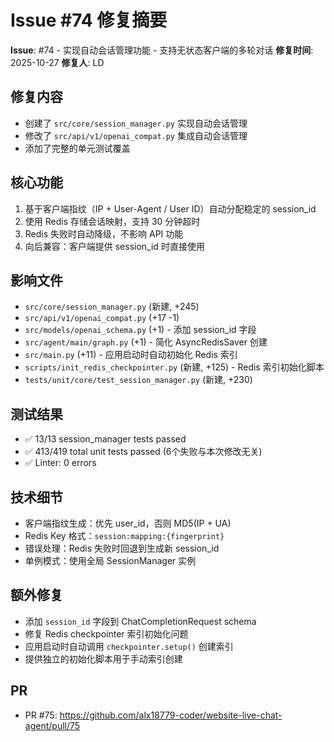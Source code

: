 # Issue #74 修复摘要

**Issue**: #74 - 实现自动会话管理功能 - 支持无状态客户端的多轮对话
**修复时间**: 2025-10-27
**修复人**: LD

## 修复内容
- 创建了 `src/core/session_manager.py` 实现自动会话管理
- 修改了 `src/api/v1/openai_compat.py` 集成自动会话管理
- 添加了完整的单元测试覆盖

## 核心功能
1. 基于客户端指纹（IP + User-Agent / User ID）自动分配稳定的 session_id
2. 使用 Redis 存储会话映射，支持 30 分钟超时
3. Redis 失败时自动降级，不影响 API 功能
4. 向后兼容：客户端提供 session_id 时直接使用

## 影响文件
- `src/core/session_manager.py` (新建, +245)
- `src/api/v1/openai_compat.py` (+17 -1)
- `src/models/openai_schema.py` (+1) - 添加 session_id 字段
- `src/agent/main/graph.py` (+1) - 简化 AsyncRedisSaver 创建
- `src/main.py` (+11) - 应用启动时自动初始化 Redis 索引
- `scripts/init_redis_checkpointer.py` (新建, +125) - Redis 索引初始化脚本
- `tests/unit/core/test_session_manager.py` (新建, +230)

## 测试结果
- ✅ 13/13 session_manager tests passed
- ✅ 413/419 total unit tests passed (6个失败与本次修改无关)
- ✅ Linter: 0 errors

## 技术细节
- 客户端指纹生成：优先 user_id，否则 MD5(IP + UA)
- Redis Key 格式：`session:mapping:{fingerprint}`
- 错误处理：Redis 失败时回退到生成新 session_id
- 单例模式：使用全局 SessionManager 实例

## 额外修复
- 添加 `session_id` 字段到 ChatCompletionRequest schema
- 修复 Redis checkpointer 索引初始化问题
- 应用启动时自动调用 `checkpointer.setup()` 创建索引
- 提供独立的初始化脚本用于手动索引创建

## PR
- PR #75: https://github.com/alx18779-coder/website-live-chat-agent/pull/75

